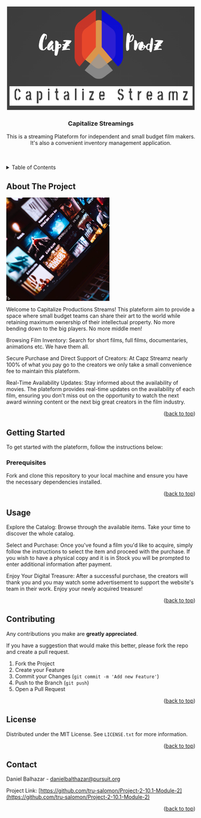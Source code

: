 
<!-- PROJECT LOGO -->
<br />
<div align="center">
<a>
  <img src="./assets/Capz-Prodz-Logo.png" width="500" height="275"> 
  </a>

  <h3 align="center">Capitalize Streamings</h3>

  <p align="center">
    This is a streaming Plateform for independent and small budget film makers. It's also a convenient inventory management application.
    <br />
    <br />
    <br />
</div>



<!-- TABLE OF CONTENTS -->
<details>
  <summary>Table of Contents</summary>
  <ol>
    <li>
      <a href="#about-the-project">About The Project</a>
      <ul>
        <li><a href="#built-with">Built With</a></li>
      </ul>
    </li>
    <li>
      <a href="#getting-started">Getting Started</a>
      <ul>
        <li><a href="#prerequisites">Prerequisites</a></li>
        <li><a href="#installation">Installation</a></li>
      </ul>
    </li>
    <li><a href="#usage">Usage</a></li>
    <li><a href="#roadmap">Roadmap</a></li>
    <li><a href="#contributing">Contributing</a></li>
    <li><a href="#license">License</a></li>
    <li><a href="#contact">Contact</a></li>
    <li><a href="#acknowledgments">Acknowledgments</a></li>
  </ol>
</details>



<!-- ABOUT THE PROJECT -->
## About The Project

<img src="./assets/Website concept.jpeg" width = 275 height= 275 align="center" >


Welcome to Capitalize Productions Streams! This plateform aim to provide a space where small budget teams can share their art to the world while retaining maximum ownership of their intellectual property. No more bending down to the big players. No more middle men! 

Browsing Film Inventory: Search for short films, full films, documentaries, animations etc. We have them all.

Secure Purchase and Direct Support of Creators: At Capz Streamz nearly 100% of what you pay go to the creators we only take a small convenience fee to maintain this plateform.

Real-Time Availability Updates: Stay informed about the availability of movies. The plateform provides real-time updates on the availability of each film, ensuring you don't miss out on the opportunity to watch the next award winning content or the next big great creators in the film industry.



<p align="right">(<a href="#readme-top">back to top</a>)</p>


<!-- GETTING STARTED -->
## Getting Started

To get started with the plateform, follow the instructions below:

### Prerequisites

Fork and clone this repository to your local machine and ensure you have the necessary dependencies installed.

<p align="right">(<a href="#readme-top">back to top</a>)</p>


<!-- USAGE EXAMPLES -->
## Usage

Explore the Catalog: Browse through the available items. Take your time to discover the whole catalog.

Select and Purchase: Once you've found a film you'd like to acquire, simply follow the instructions to select the item and proceed with the purchase. If you wish to have a physical copy and it is in Stock you will be prompted to enter additional information after payment.

Enjoy Your Digital Treasure: After a successful purchase, the creators will thank you and you may watch some advertisement to support the website's team in their work. Enjoy your newly acquired treasure!

<p align="right">(<a href="#readme-top">back to top</a>)</p>



<!-- CONTRIBUTING -->
## Contributing

Any contributions you make are **greatly appreciated**.

If you have a suggestion that would make this better, please fork the repo and create a pull request. 

1. Fork the Project
2. Create your Feature 
3. Commit your Changes (`git commit -m 'Add new Feature'`)
4. Push to the Branch (`git push`)
5. Open a Pull Request

<p align="right">(<a href="#readme-top">back to top</a>)</p>



<!-- LICENSE -->
## License

Distributed under the MIT License. See `LICENSE.txt` for more information.

<p align="right">(<a href="#readme-top">back to top</a>)</p>



<!-- CONTACT -->
## Contact

Daniel Balhazar - danielbalthazar@pursuit.org

Project Link: [https://github.com/tru-salomon/Project-2-10.1-Module-2](https://github.com/tru-salomon/Project-2-10.1-Module-2)

<p align="right">(<a href="#readme-top">back to top</a>)</p>
